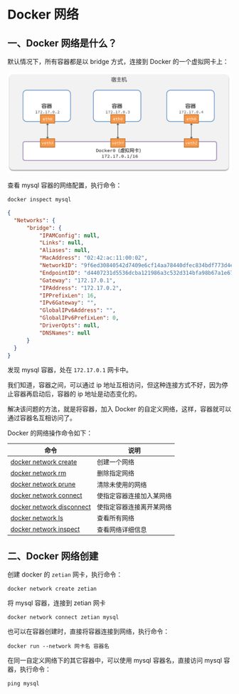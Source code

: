 # Docker 网络

## 一、Docker 网络是什么？

默认情况下，所有容器都是以 bridge 方式，连接到 Docker 的一个虚拟网卡上：

![docker网络](NodeAssets/docker网络.jpg)

查看 mysql 容器的网络配置，执行命令：

```shell
docker inspect mysql
```

```json
{
  "Networks": {
      "bridge": {
          "IPAMConfig": null,
          "Links": null,
          "Aliases": null,
          "MacAddress": "02:42:ac:11:00:02",
          "NetworkID": "9f6ed30840542d7409e6cf14aa78440dfec834bdf773d4e5ebc7319e031c5b87",
          "EndpointID": "d4407231d5536dcba121986a3c532d314bfa98b67a1e675849bd334726916653",
          "Gateway": "172.17.0.1",
          "IPAddress": "172.17.0.2",
          "IPPrefixLen": 16,
          "IPv6Gateway": "",
          "GlobalIPv6Address": "",
          "GlobalIPv6PrefixLen": 0,
          "DriverOpts": null,
          "DNSNames": null
      }
  }
}
```

发现 mysql 容器，处在 `172.17.0.1` 网卡中。

我们知道，容器之间，可以通过 ip 地址互相访问，但这种连接方式不好，因为停止容器再启动后，容器的 ip 地址是动态变化的。

解决该问题的方法，就是将容器，加入 Docker 的自定义网络，这样，容器就可以通过容器名互相访问了。

Docker 的网络操作命令如下：

| 命令                                                         | **说明**                 |
| ------------------------------------------------------------ | ------------------------ |
| [docker network create](https://docs.docker.com/engine/reference/commandline/network_create/) | 创建一个网络             |
| [docker network rm](https://docs.docker.com/engine/reference/commandline/network_rm/) | 删除指定网络             |
| [docker network prune](https://docs.docker.com/engine/reference/commandline/network_prune/) | 清除未使用的网络         |
| [docker network connect](https://docs.docker.com/engine/reference/commandline/network_connect/) | 使指定容器连接加入某网络 |
| [docker network disconnect](https://docs.docker.com/engine/reference/commandline/network_disconnect/) | 使指定容器连接离开某网络 |
| [docker network ls](https://docs.docker.com/engine/reference/commandline/network_ls/) | 查看所有网络             |
| [docker network inspect](https://docs.docker.com/engine/reference/commandline/network_inspect/) | 查看网络详细信息         |

## 二、Docker 网络创建

创建 docker 的 `zetian` 网卡，执行命令：

```shell
docker network create zetian
```

将 mysql 容器，连接到 zetian 网卡

```shell
docker network connect zetian mysql
```

也可以在容器创建时，直接将容器连接到网络，执行命令：

```shell
docker run --network 网卡名 容器名
```

在同一自定义网络下的其它容器中，可以使用 mysql 容器名，直接访问 mysql 容器，执行命令：

```shell
ping mysql
```
